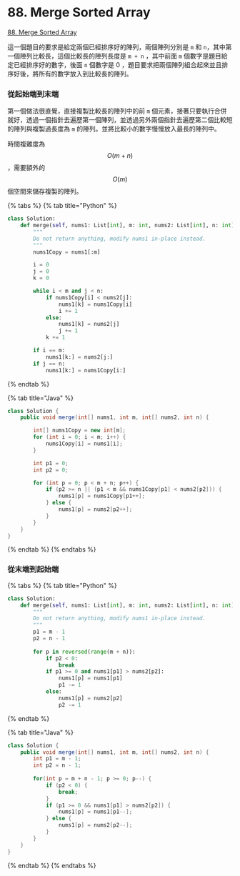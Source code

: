 # 88. Merge Sorted Array

[88. Merge Sorted Array](https://leetcode.com/problems/merge-sorted-array/)

這一個題目的要求是給定兩個已經排序好的陣列，兩個陣列分別是 `m` 和 `n`，其中第一個陣列比較長，這個比較長的陣列長度是 `m + n` ，其中前面 `m` 個數字是題目給定已經排序好的數字，後面 `n` 個數字是 0 ，題目要求把兩個陣列組合起來並且排序好後，將所有的數字放入到比較長的陣列。

### 從起始端到末端

第一個做法很直覺，直接複製比較長的陣列中的前 `m` 個元素，接著只要執行合併就好，透過一個指針去遍歷第一個陣列，並透過另外兩個指針去遍歷第二個比較短的陣列與複製過長度為 `m` 的陣列。並將比較小的數字慢慢放入最長的陣列中。

時間複雜度為 $$O(m+n)$$ ，需要額外的 $$O(m)$$ 個空間來儲存複製的陣列。

{% tabs %}
{% tab title="Python" %}
```python
class Solution:
    def merge(self, nums1: List[int], m: int, nums2: List[int], n: int) -> None:
        """
        Do not return anything, modify nums1 in-place instead.
        """
        nums1Copy = nums1[:m]

        i = 0
        j = 0
        k = 0

        while i < m and j < n:
            if nums1Copy[i] < nums2[j]:
                nums1[k] = nums1Copy[i]
                i += 1
            else:
                nums1[k] = nums2[j]
                j += 1
            k += 1

        if i == m:
            nums1[k:] = nums2[j:]
        if j == n:
            nums1[k:] = nums1Copy[i:]
```
{% endtab %}

{% tab title="Java" %}
```java
class Solution {
    public void merge(int[] nums1, int m, int[] nums2, int n) {

        int[] nums1Copy = new int[m];
        for (int i = 0; i < m; i++) {
            nums1Copy[i] = nums1[i];
        }

        int p1 = 0;
        int p2 = 0;

        for (int p = 0; p < m + n; p++) {
            if (p2 >= n || (p1 < m && nums1Copy[p1] < nums2[p2])) {
                nums1[p] = nums1Copy[p1++];
            } else {
                nums1[p] = nums2[p2++];
            }
        }
    }
}
```
{% endtab %}
{% endtabs %}

### 從末端到起始端



{% tabs %}
{% tab title="Python" %}
```python
class Solution:
    def merge(self, nums1: List[int], m: int, nums2: List[int], n: int) -> None:
        """
        Do not return anything, modify nums1 in-place instead.
        """
        p1 = m - 1
        p2 = n - 1
        
        for p in reversed(range(m + n)):
            if p2 < 0:
                break
            if p1 >= 0 and nums1[p1] > nums2[p2]:
                nums1[p] = nums1[p1]
                p1 -= 1
            else:
                nums1[p] = nums2[p2]
                p2 -= 1
```
{% endtab %}

{% tab title="Java" %}
```java
class Solution {
    public void merge(int[] nums1, int m, int[] nums2, int n) {
        int p1 = m - 1;
        int p2 = n - 1;
        
        for(int p = m + n - 1; p >= 0; p--) {
            if (p2 < 0) {
                break;
            }
            if (p1 >= 0 && nums1[p1] > nums2[p2]) {
                nums1[p] = nums1[p1--];
            } else {
                nums1[p] = nums2[p2--];
            }
        }
    }
}
```
{% endtab %}
{% endtabs %}

